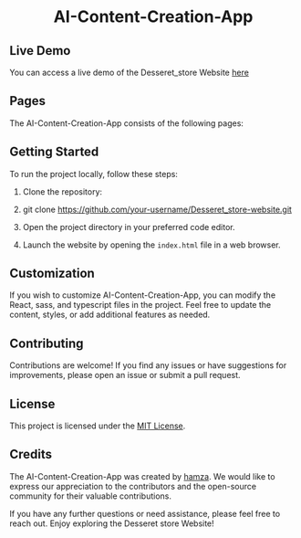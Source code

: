 <h1 align="center"> AI-Content-Creation-App </h1>

## Live Demo

You can access a live demo of the Desseret_store Website [here](https://ai-content-creation-app.netlify.app/)

## Pages

The AI-Content-Creation-App consists of the following pages:


## Getting Started

To run the project locally, follow these steps:

1. Clone the repository:
2. git clone https://github.com/your-username/Desseret_store-website.git

2. Open the project directory in your preferred code editor.

3. Launch the website by opening the `index.html` file in a web browser.


## Customization

If you wish to customize AI-Content-Creation-App, you can modify the React, sass, and typescript files in the project. Feel free to update the content, styles, or add additional features as needed.

## Contributing

Contributions are welcome! If you find any issues or have suggestions for improvements, please open an issue or submit a pull request.


## License

This project is licensed under the [MIT License](LICENSE).

## Credits

The AI-Content-Creation-App was created by [hamza](https://github.com/your-username). We would like to express our appreciation to the contributors and the open-source community for their valuable contributions.

If you have any further questions or need assistance, please feel free to reach out. Enjoy exploring the Desseret store Website!
